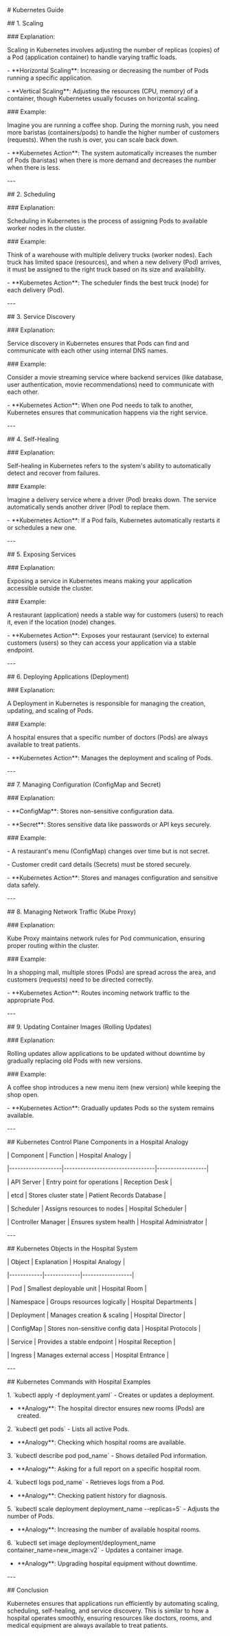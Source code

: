 \# Kubernetes Guide

\## 1. Scaling

\### Explanation:

Scaling in Kubernetes involves adjusting the number of replicas (copies)
of a Pod (application container) to handle varying traffic loads.

\- \*\*Horizontal Scaling\*\*: Increasing or decreasing the number of
Pods running a specific application.

\- \*\*Vertical Scaling\*\*: Adjusting the resources (CPU, memory) of a
container, though Kubernetes usually focuses on horizontal scaling.

\### Example:

Imagine you are running a coffee shop. During the morning rush, you need
more baristas (containers/pods) to handle the higher number of customers
(requests). When the rush is over, you can scale back down.

\- \*\*Kubernetes Action\*\*: The system automatically increases the
number of Pods (baristas) when there is more demand and decreases the
number when there is less.

\-\--

\## 2. Scheduling

\### Explanation:

Scheduling in Kubernetes is the process of assigning Pods to available
worker nodes in the cluster.

\### Example:

Think of a warehouse with multiple delivery trucks (worker nodes). Each
truck has limited space (resources), and when a new delivery (Pod)
arrives, it must be assigned to the right truck based on its size and
availability.

\- \*\*Kubernetes Action\*\*: The scheduler finds the best truck (node)
for each delivery (Pod).

\-\--

\## 3. Service Discovery

\### Explanation:

Service discovery in Kubernetes ensures that Pods can find and
communicate with each other using internal DNS names.

\### Example:

Consider a movie streaming service where backend services (like
database, user authentication, movie recommendations) need to
communicate with each other.

\- \*\*Kubernetes Action\*\*: When one Pod needs to talk to another,
Kubernetes ensures that communication happens via the right service.

\-\--

\## 4. Self-Healing

\### Explanation:

Self-healing in Kubernetes refers to the system's ability to
automatically detect and recover from failures.

\### Example:

Imagine a delivery service where a driver (Pod) breaks down. The service
automatically sends another driver (Pod) to replace them.

\- \*\*Kubernetes Action\*\*: If a Pod fails, Kubernetes automatically
restarts it or schedules a new one.

\-\--

\## 5. Exposing Services

\### Explanation:

Exposing a service in Kubernetes means making your application
accessible outside the cluster.

\### Example:

A restaurant (application) needs a stable way for customers (users) to
reach it, even if the location (node) changes.

\- \*\*Kubernetes Action\*\*: Exposes your restaurant (service) to
external customers (users) so they can access your application via a
stable endpoint.

\-\--

\## 6. Deploying Applications (Deployment)

\### Explanation:

A Deployment in Kubernetes is responsible for managing the creation,
updating, and scaling of Pods.

\### Example:

A hospital ensures that a specific number of doctors (Pods) are always
available to treat patients.

\- \*\*Kubernetes Action\*\*: Manages the deployment and scaling of
Pods.

\-\--

\## 7. Managing Configuration (ConfigMap and Secret)

\### Explanation:

\- \*\*ConfigMap\*\*: Stores non-sensitive configuration data.

\- \*\*Secret\*\*: Stores sensitive data like passwords or API keys
securely.

\### Example:

\- A restaurant's menu (ConfigMap) changes over time but is not secret.

\- Customer credit card details (Secrets) must be stored securely.

\- \*\*Kubernetes Action\*\*: Stores and manages configuration and
sensitive data safely.

\-\--

\## 8. Managing Network Traffic (Kube Proxy)

\### Explanation:

Kube Proxy maintains network rules for Pod communication, ensuring
proper routing within the cluster.

\### Example:

In a shopping mall, multiple stores (Pods) are spread across the area,
and customers (requests) need to be directed correctly.

\- \*\*Kubernetes Action\*\*: Routes incoming network traffic to the
appropriate Pod.

\-\--

\## 9. Updating Container Images (Rolling Updates)

\### Explanation:

Rolling updates allow applications to be updated without downtime by
gradually replacing old Pods with new versions.

\### Example:

A coffee shop introduces a new menu item (new version) while keeping the
shop open.

\- \*\*Kubernetes Action\*\*: Gradually updates Pods so the system
remains available.

\-\--

\## Kubernetes Control Plane Components in a Hospital Analogy

\| Component \| Function \| Hospital Analogy \|

\|\-\-\-\-\-\-\-\-\-\-\-\-\-\-\-\-\-\--\|\-\-\-\-\-\-\-\-\-\-\-\-\-\-\-\-\-\-\-\-\-\-\-\-\-\-\-\-\-\-\-\--\|\-\-\-\-\-\-\-\-\-\-\-\-\-\-\-\-\--\|

\| API Server \| Entry point for operations \| Reception Desk \|

\| etcd \| Stores cluster state \| Patient Records Database \|

\| Scheduler \| Assigns resources to nodes \| Hospital Scheduler \|

\| Controller Manager \| Ensures system health \| Hospital Administrator
\|

\-\--

\## Kubernetes Objects in the Hospital System

\| Object \| Explanation \| Hospital Analogy \|

\|\-\-\-\-\-\-\-\-\-\-\--\|\-\-\-\-\-\-\-\-\-\-\-\--\|\-\-\-\-\-\-\-\-\-\-\-\-\-\-\-\-\--\|

\| Pod \| Smallest deployable unit \| Hospital Room \|

\| Namespace \| Groups resources logically \| Hospital Departments \|

\| Deployment \| Manages creation & scaling \| Hospital Director \|

\| ConfigMap \| Stores non-sensitive config data \| Hospital Protocols
\|

\| Service \| Provides a stable endpoint \| Hospital Reception \|

\| Ingress \| Manages external access \| Hospital Entrance \|

\-\--

\## Kubernetes Commands with Hospital Examples

1\. \`kubectl apply -f deployment.yaml\` - Creates or updates a
deployment.

 - \*\*Analogy\*\*: The hospital director ensures new rooms (Pods) are
created.

2\. \`kubectl get pods\` - Lists all active Pods.

 - \*\*Analogy\*\*: Checking which hospital rooms are available.

3\. \`kubectl describe pod pod_name\` - Shows detailed Pod information.

 - \*\*Analogy\*\*: Asking for a full report on a specific hospital
room.

4\. \`kubectl logs pod_name\` - Retrieves logs from a Pod.

 - \*\*Analogy\*\*: Checking patient history for diagnosis.

5\. \`kubectl scale deployment deployment_name \--replicas=5\` - Adjusts
the number of Pods.

 - \*\*Analogy\*\*: Increasing the number of available hospital rooms.

6\. \`kubectl set image deployment/deployment_name
container_name=new_image:v2\` - Updates a container image.

 - \*\*Analogy\*\*: Upgrading hospital equipment without downtime.

\-\--

\## Conclusion

Kubernetes ensures that applications run efficiently by automating
scaling, scheduling, self-healing, and service discovery. This is
similar to how a hospital operates smoothly, ensuring resources like
doctors, rooms, and medical equipment are always available to treat
patients.
